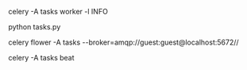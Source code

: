 celery -A tasks worker -l INFO

python tasks.py

celery flower -A tasks --broker=amqp://guest:guest@localhost:5672//

celery -A tasks beat

